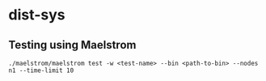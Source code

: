 # dist-sys

## Testing using Maelstrom

`./maelstrom/maelstrom test -w <test-name> --bin <path-to-bin> --nodes n1 --time-limit 10`
